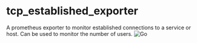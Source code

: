 # tcp_established_exporter
A prometheus exporter to monitor established connections to a service or host. Can be used to monitor the number of users. 
![Go](https://github.com/culpinnis/tcp_established_exporter/workflows/Go/badge.svg?event=push)
